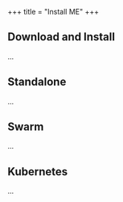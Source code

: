 +++
title = "Install ME"
+++


## Download and Install
...

## Standalone
...

## Swarm
...

## Kubernetes
...
